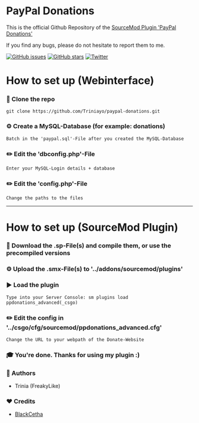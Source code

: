 # PayPal Donations
This is the official Github Repository of the [SourceMod Plugin 'PayPal Donations'](https://forums.alliedmods.net/showthread.php?t=302214)

If you find any bugs, please do not hesitate to report them to me.

[![GitHub issues](https://img.shields.io/github/issues/Triniayo/paypal-donations.svg)](https://github.com/Triniayo/paypal-donations/issues)
[![GitHub stars](https://img.shields.io/github/stars/Triniayo/paypal-donations.svg)](https://github.com/Triniayo/paypal-donations/stargazers)
[![Twitter](https://img.shields.io/twitter/url/https/github.com/Triniayo/paypal-donations.svg?style=social)](https://twitter.com/intent/tweet?text=Wow:&url=https%3A%2F%2Fgithub.com%2FTriniayo%2Fpaypal-donations)

# How to set up (Webinterface)
### 💾 Clone the repo
```
git clone https://github.com/Triniayo/paypal-donations.git
```

### ⚙️ Create a MySQL-Database (for example: donations)
```Batch in the 'paypal.sql'-File after you created the MySQL-Database```


### ✏️ Edit the 'dbconfig.php'-File
```Enter your MySQL-Login details + database```

### ✏️ Edit the 'config.php'-File
```Change the paths to the files```

-----

# How to set up (SourceMod Plugin)
### 💾 Download the .sp-File(s) and compile them, or use the precompiled versions

### ⚙️ Upload the .smx-File(s) to '../addons/sourcemod/plugins'

### ▶️ Load the plugin
```Type into your Server Console: sm plugins load ppdonations_advanced(_csgo)```

### ✏️ Edit the config in '../csgo/cfg/sourcemod/ppdonations_advanced.cfg'
```Change the URL to your webpath of the Donate-Website```

### 🎓 You're done. Thanks for using my plugin :)

### 🤖 Authors
- Trinia (FreakyLike)

###     ❤️   Credits
- [BlackCetha](https://github.com/SmItH197/SteamAuthentication)

